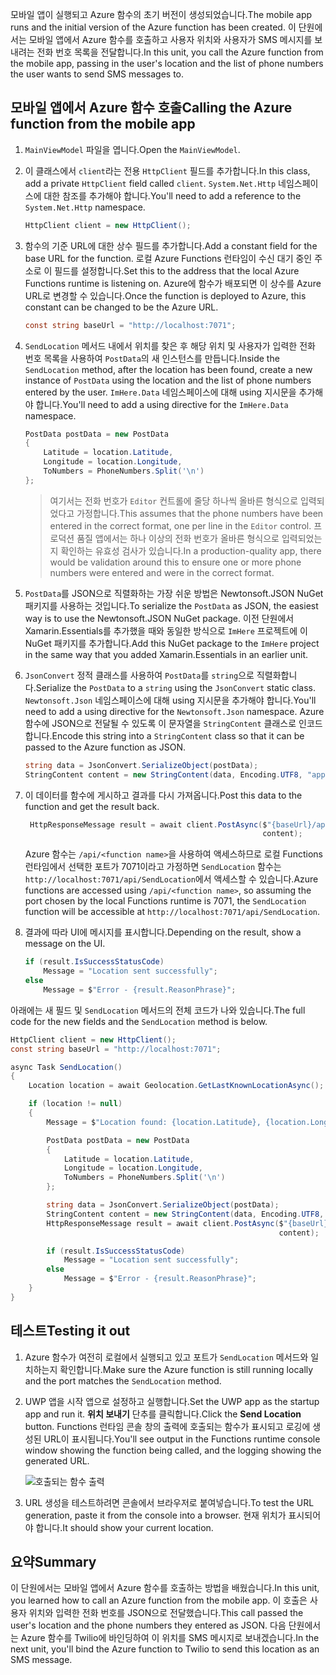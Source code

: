 <span data-ttu-id="5708e-101">모바일 앱이 실행되고 Azure 함수의 초기 버전이 생성되었습니다.</span><span class="sxs-lookup"><span data-stu-id="5708e-101">The mobile app runs and the initial version of the Azure function has been created.</span></span> <span data-ttu-id="5708e-102">이 단원에서는 모바일 앱에서 Azure 함수를 호출하고 사용자 위치와 사용자가 SMS 메시지를 보내려는 전화 번호 목록을 전달합니다.</span><span class="sxs-lookup"><span data-stu-id="5708e-102">In this unit, you call the Azure function from the mobile app, passing in the user's location and the list of phone numbers the user wants to send SMS messages to.</span></span>

## <a name="calling-the-azure-function-from-the-mobile-app"></a><span data-ttu-id="5708e-103">모바일 앱에서 Azure 함수 호출</span><span class="sxs-lookup"><span data-stu-id="5708e-103">Calling the Azure function from the mobile app</span></span>

1. <span data-ttu-id="5708e-104">`MainViewModel` 파일을 엽니다.</span><span class="sxs-lookup"><span data-stu-id="5708e-104">Open the `MainViewModel`.</span></span>

1. <span data-ttu-id="5708e-105">이 클래스에서 `client`라는 전용 `HttpClient` 필드를 추가합니다.</span><span class="sxs-lookup"><span data-stu-id="5708e-105">In this class, add a private `HttpClient` field called `client`.</span></span> <span data-ttu-id="5708e-106">`System.Net.Http` 네임스페이스에 대한 참조를 추가해야 합니다.</span><span class="sxs-lookup"><span data-stu-id="5708e-106">You'll need to add a reference to the `System.Net.Http` namespace.</span></span>

    ```cs
    HttpClient client = new HttpClient();
    ```

1. <span data-ttu-id="5708e-107">함수의 기준 URL에 대한 상수 필드를 추가합니다.</span><span class="sxs-lookup"><span data-stu-id="5708e-107">Add a constant field for the base URL for the function.</span></span> <span data-ttu-id="5708e-108">로컬 Azure Functions 런타임이 수신 대기 중인 주소로 이 필드를 설정합니다.</span><span class="sxs-lookup"><span data-stu-id="5708e-108">Set this to the address that the local Azure Functions runtime is listening on.</span></span> <span data-ttu-id="5708e-109">Azure에 함수가 배포되면 이 상수를 Azure URL로 변경할 수 있습니다.</span><span class="sxs-lookup"><span data-stu-id="5708e-109">Once the function is deployed to Azure, this constant can be changed to be the Azure URL.</span></span>

    ```cs
    const string baseUrl = "http://localhost:7071";
    ```

1. <span data-ttu-id="5708e-110">`SendLocation` 메서드 내에서 위치를 찾은 후 해당 위치 및 사용자가 입력한 전화 번호 목록을 사용하여 `PostData`의 새 인스턴스를 만듭니다.</span><span class="sxs-lookup"><span data-stu-id="5708e-110">Inside the `SendLocation` method, after the location has been found, create a new instance of `PostData` using the location and the list of phone numbers entered by the user.</span></span> <span data-ttu-id="5708e-111">`ImHere.Data` 네임스페이스에 대해 using 지시문을 추가해야 합니다.</span><span class="sxs-lookup"><span data-stu-id="5708e-111">You'll need to add a using directive for the `ImHere.Data` namespace.</span></span>

    ```cs
    PostData postData = new PostData
    {
        Latitude = location.Latitude,
        Longitude = location.Longitude,
        ToNumbers = PhoneNumbers.Split('\n')
    };
    ```

    > <span data-ttu-id="5708e-112">여기서는 전화 번호가 `Editor` 컨트롤에 줄당 하나씩 올바른 형식으로 입력되었다고 가정합니다.</span><span class="sxs-lookup"><span data-stu-id="5708e-112">This assumes that the phone numbers have been entered in the correct format, one per line in the `Editor` control.</span></span> <span data-ttu-id="5708e-113">프로덕션 품질 앱에서는 하나 이상의 전화 번호가 올바른 형식으로 입력되었는지 확인하는 유효성 검사가 있습니다.</span><span class="sxs-lookup"><span data-stu-id="5708e-113">In a production-quality app, there would be validation around this to ensure one or more phone numbers were entered and were in the correct format.</span></span>

1. <span data-ttu-id="5708e-114">`PostData`를 JSON으로 직렬화하는 가장 쉬운 방법은 Newtonsoft.JSON NuGet 패키지를 사용하는 것입니다.</span><span class="sxs-lookup"><span data-stu-id="5708e-114">To serialize the `PostData` as JSON, the easiest way is to use the Newtonsoft.JSON NuGet package.</span></span> <span data-ttu-id="5708e-115">이전 단원에서 Xamarin.Essentials를 추가했을 때와 동일한 방식으로 `ImHere` 프로젝트에 이 NuGet 패키지를 추가합니다.</span><span class="sxs-lookup"><span data-stu-id="5708e-115">Add this NuGet package to the `ImHere` project in the same way that you added Xamarin.Essentials in an earlier unit.</span></span>

1. <span data-ttu-id="5708e-116">`JsonConvert` 정적 클래스를 사용하여 `PostData`를 `string`으로 직렬화합니다.</span><span class="sxs-lookup"><span data-stu-id="5708e-116">Serialize the `PostData` to a `string` using the `JsonConvert` static class.</span></span> <span data-ttu-id="5708e-117">`Newtonsoft.Json` 네임스페이스에 대해 using 지시문을 추가해야 합니다.</span><span class="sxs-lookup"><span data-stu-id="5708e-117">You'll need to add a using directive for the `Newtonsoft.Json` namespace.</span></span> <span data-ttu-id="5708e-118">Azure 함수에 JSON으로 전달될 수 있도록 이 문자열을 `StringContent` 클래스로 인코드합니다.</span><span class="sxs-lookup"><span data-stu-id="5708e-118">Encode this string into a `StringContent` class so that it can be passed to the Azure function as JSON.</span></span>

    ```cs
    string data = JsonConvert.SerializeObject(postData);
    StringContent content = new StringContent(data, Encoding.UTF8, "application/json");
    ```

1. <span data-ttu-id="5708e-119">이 데이터를 함수에 게시하고 결과를 다시 가져옵니다.</span><span class="sxs-lookup"><span data-stu-id="5708e-119">Post this data to the function and get the result back.</span></span>

   ```cs
    HttpResponseMessage result = await client.PostAsync($"{baseUrl}/api/SendLocation",
                                                        content);
   ```

   <span data-ttu-id="5708e-120">Azure 함수는 `/api/<function name>`을 사용하여 액세스하므로 로컬 Functions 런타임에서 선택한 포트가 7071이라고 가정하면 `SendLocation` 함수는 `http://localhost:7071/api/SendLocation`에서 액세스할 수 있습니다.</span><span class="sxs-lookup"><span data-stu-id="5708e-120">Azure functions are accessed using `/api/<function name>`, so assuming the port chosen by the local Functions runtime is 7071, the `SendLocation` function will be accessible at `http://localhost:7071/api/SendLocation`.</span></span>

1. <span data-ttu-id="5708e-121">결과에 따라 UI에 메시지를 표시합니다.</span><span class="sxs-lookup"><span data-stu-id="5708e-121">Depending on the result, show a message on the UI.</span></span>

    ```cs
    if (result.IsSuccessStatusCode)
        Message = "Location sent successfully";
    else
        Message = $"Error - {result.ReasonPhrase}";
    ```

<span data-ttu-id="5708e-122">아래에는 새 필드 및 `SendLocation` 메서드의 전체 코드가 나와 있습니다.</span><span class="sxs-lookup"><span data-stu-id="5708e-122">The full code for the new fields and the `SendLocation` method is below.</span></span>

```cs
HttpClient client = new HttpClient();
const string baseUrl = "http://localhost:7071";

async Task SendLocation()
{
    Location location = await Geolocation.GetLastKnownLocationAsync();

    if (location != null)
    {
        Message = $"Location found: {location.Latitude}, {location.Longitude}.";

        PostData postData = new PostData
        {
            Latitude = location.Latitude,
            Longitude = location.Longitude,
            ToNumbers = PhoneNumbers.Split('\n')
        };

        string data = JsonConvert.SerializeObject(postData);
        StringContent content = new StringContent(data, Encoding.UTF8, "application/json");
        HttpResponseMessage result = await client.PostAsync($"{baseUrl}/api/SendLocation",
                                                            content);

        if (result.IsSuccessStatusCode)
            Message = "Location sent successfully";
        else
            Message = $"Error - {result.ReasonPhrase}";
    }
}
```

## <a name="testing-it-out"></a><span data-ttu-id="5708e-123">테스트</span><span class="sxs-lookup"><span data-stu-id="5708e-123">Testing it out</span></span>

1. <span data-ttu-id="5708e-124">Azure 함수가 여전히 로컬에서 실행되고 있고 포트가 `SendLocation` 메서드와 일치하는지 확인합니다.</span><span class="sxs-lookup"><span data-stu-id="5708e-124">Make sure the Azure function is still running locally and the port matches the `SendLocation` method.</span></span>

1. <span data-ttu-id="5708e-125">UWP 앱을 시작 앱으로 설정하고 실행합니다.</span><span class="sxs-lookup"><span data-stu-id="5708e-125">Set the UWP app as the startup app and run it.</span></span> <span data-ttu-id="5708e-126">**위치 보내기** 단추를 클릭합니다.</span><span class="sxs-lookup"><span data-stu-id="5708e-126">Click the **Send Location** button.</span></span> <span data-ttu-id="5708e-127">Functions 런타임 콘솔 창의 출력에 호출되는 함수가 표시되고 로깅에 생성된 URL이 표시됩니다.</span><span class="sxs-lookup"><span data-stu-id="5708e-127">You'll see output in the Functions runtime console window showing the function being called, and the logging showing the generated URL.</span></span>

    ![호출되는 함수 출력](../media-drafts/6-function-called.png)

1. <span data-ttu-id="5708e-129">URL 생성을 테스트하려면 콘솔에서 브라우저로 붙여넣습니다.</span><span class="sxs-lookup"><span data-stu-id="5708e-129">To test the URL generation, paste it from the console into a browser.</span></span> <span data-ttu-id="5708e-130">현재 위치가 표시되어야 합니다.</span><span class="sxs-lookup"><span data-stu-id="5708e-130">It should show your current location.</span></span>

## <a name="summary"></a><span data-ttu-id="5708e-131">요약</span><span class="sxs-lookup"><span data-stu-id="5708e-131">Summary</span></span>

<span data-ttu-id="5708e-132">이 단원에서는 모바일 앱에서 Azure 함수를 호출하는 방법을 배웠습니다.</span><span class="sxs-lookup"><span data-stu-id="5708e-132">In this unit, you learned how to call an Azure function from the mobile app.</span></span> <span data-ttu-id="5708e-133">이 호출은 사용자 위치와 입력한 전화 번호를 JSON으로 전달했습니다.</span><span class="sxs-lookup"><span data-stu-id="5708e-133">This call passed the user's location and the phone numbers they entered as JSON.</span></span> <span data-ttu-id="5708e-134">다음 단원에서는 Azure 함수를 Twilio에 바인딩하여 이 위치를 SMS 메시지로 보내겠습니다.</span><span class="sxs-lookup"><span data-stu-id="5708e-134">In the next unit, you'll bind the Azure function to Twilio to send this location as an SMS message.</span></span>